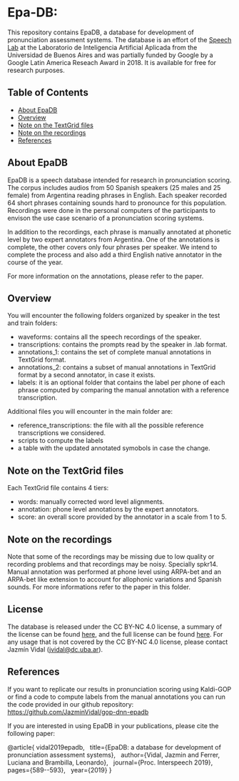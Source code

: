 # Epa-DB: 

This repository contains EpaDB, a database for development of pronunciation assessment systems. The database is an effort of the [Speech Lab](http://habla.dc.uba.ar/) at the Laboratorio de Inteligencia Artificial Aplicada from the Universidad de Buenos Aires and was partially funded by Google by a Google Latin America Reseach Award in 2018.
It is available for free for research purposes. 


## Table of Contents
* [About EpaDB](#About-EpaDB)
* [Overview](#overview)
* [Note on the TextGrid files](#Note-on-the-TextGrid-files)
* [Note on the recordings](#Note-on-the-recordings)
* [References](#references)

## About EpaDB

EpaDB is a speech database intended for research in pronunciation scoring. The corpus includes audios from 50 Spanish speakers (25 males and 25 female) from Argentina reading phrases in English. Each speaker recorded 64 short phrases containing sounds hard to pronounce for this population. Recordings were done in the personal computers of the participants to envison the use case scenario of a pronunciation scoring systems. 

In addition to the recordings, each phrase is manually annotated at phonetic level by two expert annotators from Argentina. One of the annotations is complete, the other covers only four phrases per speaker. We intend to complete the process and also add a third English native annotator in the course of the year.

For more information on the annotations, please refer to the paper. 

## Overview

You will encounter the following folders organized by speaker in the test and train folders:

- waveforms: contains all the speech recordings of the speaker.
- transcriptions: contains the prompts read by the speaker in .lab format.
- annotations_1: contains the set of complete manual annotations in TextGrid format.
- annotations_2: contains a subset of manual annotations in TextGrid format by a second annotator, in case it exists. 
- labels: it is an optional folder that contains the label per phone of each phrase computed by comparing the manual annotation with a reference transcription.

Additional files you will encounter in the main folder are: 

- reference_transcriptions: the file with all the possible reference transcriptions we considered.
- scripts to compute the labels
- a table with the updated annotated symobols in case the change.

## Note on the TextGrid files

Each TextGrid file contains 4 tiers:

- words: manually corrected word level alignments.
- annotation: phone level annotations by the expert annotators.
- score: an overall score provided by the annotator in a scale from 1 to 5.

## Note on the recordings

Note that some of the recordings may be missing due to low quality or recording problems and that recordings may be noisy. Specially spkr14. 
Manual annotation was performed at phone level using ARPA-bet and an ARPA-bet like extension to account for allophonic variations and Spanish sounds. For more informations refer to the paper in this folder.

## License

The database is released under the CC BY-NC 4.0 license, a summary of the license can be found [here](https://creativecommons.org/licenses/by-nc/4.0/), and the full license can be found [here](https://creativecommons.org/licenses/by-nc/4.0/legalcode). For any usage that is not covered by the CC BY-NC 4.0 license, please contact Jazmín Vidal (jvidal@dc.uba.ar).


## References
If you want to replicate our results in pronunciation scoring using Kaldi-GOP or find a code to compute labels from the manual annotations you can run the code provided in our github repository: https://github.com/JazminVidal/gop-dnn-epadb

If you are interested in using EpaDB in your publications, please cite the following paper:

@article{
vidal2019epadb,  
title={EpaDB: a database for development of pronunciation assessment systems},  
author={Vidal, Jazmin and Ferrer, Luciana and Brambilla, Leonardo},  
journal={Proc. Interspeech 2019}, 
pages={589--593},  
year={2019}
}
